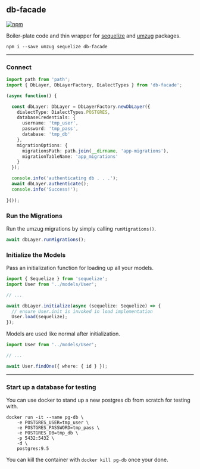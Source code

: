 ## db-facade

[![npm](https://img.shields.io/npm/v/db-facade?logo=npm)](https://www.npmjs.com/package/db-facade)

Boiler-plate code and thin wrapper for [sequelize](https://www.npmjs.com/package/sequelize) and [umzug](https://www.npmjs.com/package/umzug) packages.

```
npm i --save umzug sequelize db-facade
```

---

### Connect

```TypeScript
import path from 'path';
import { DbLayer, DbLayerFactory, DialectTypes } from 'db-facade';

(async function() {

  const dbLayer: DbLayer = DbLayerFactory.newDbLayer({
    dialectType: DialectTypes.POSTGRES,
    databaseCredentials: {
      username: 'tmp_user',
      password: 'tmp_pass',
      database: 'tmp_db'
    },
    migrationOptions: {
      migrationsPath: path.join(__dirname, 'app-migrations'),
      migrationTableName: 'app_migrations'
    }
  });

  console.info('authenticating db . . .');
  await dbLayer.authenticate();
  console.info('Success!');
  
}());
```


### Run the Migrations

Run the umzug migrations by simply calling `runMigrations()`.

```TypeScript
await dbLayer.runMigrations();  
```


### Initialize the Models

Pass an initialization function for loading up all your models.

```TypeScript
import { Sequelize } from 'sequelize';
import User from '../models/User';

// ...

await dbLayer.initialize(async (sequelize: Sequelize) => {
  // ensure User.init is invoked in load implementation
  User.load(sequelize);
});
```

Models are used like normal after initialization.

```TypeScript
import User from '../models/User';

// ...

await User.findOne({ where: { id } });
```



---

### Start up a database for testing

You can use docker to stand up a new postgres db from scratch for testing with.

```
docker run -it --name pg-db \
    -e POSTGRES_USER=tmp_user \
    -e POSTGRES_PASSWORD=tmp_pass \
    -e POSTGRES_DB=tmp_db \
    -p 5432:5432 \
    -d \
    postgres:9.5
```

You can kill the container with `docker kill pg-db` once your done.
